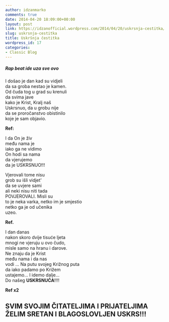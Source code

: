 ```yaml
---
author: idzanmarko
comments: true
date: 2014-04-20 18:09:00+00:00
layout: post
link: https://idzanofficial.wordpress.com/2014/04/20/uskrsnja-cestitka/
slug: uskrsnja-cestitka
title: Uskršnja čestitka
wordpress_id: 17
categories:
- Classic Blog
---
```


##### *Rap beat ide uza sve ovo*

  
  
I došao je dan kad su vidjeli  
da sa groba nestao je kamen.  
Od čuda tog u grad su krenuli  
da svima jave  
kako je Krist, Kralj naš  
Uskrsnuo, da u grobu nije  
da se proročanstvo obistinilo  
koje je sam objavio.  
  
  
  
**Ref:**  
  
I da On je živ  
među nama je  
iako ga ne vidimo  
On hodi sa nama  
da vjerujemo  
da je USKRSNUO!!!  
  
  
  
Vjerovali tome nisu  
grob su išli vidjet'  
da se uvjere sami  
ali neki nisu niti tada  
POVJEROVALI. Misli su  
to je neka varka, netko im je smjestio  
netko ga je od učenika  
uzeo.  
  
  
  
**Ref.**  
  
  
  
I dan danas  
nakon skoro dvije tisuće ljeta  
mnogi ne vjeruju u ovo čudo,  
misle samo na hranu i darove.  
Ne znaju da je Krist  
među nama i da nas  
vodi ... Na putu svojeg Križnog puta  
da iako padamo po Križem  
ustajemo... I idemo dalje...  
Do našeg **USKRSNUĆA**!!!!  
  
  
  
**Ref x2**  
  
  
  


## SVIM SVOJIM ČITATELJIMA I PRIJATELJIMA ŽELIM SRETAN I BLAGOSLOVLJEN USKRS!!!

